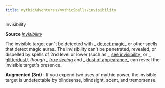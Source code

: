 ```yaml
---
title: mythicAdventures/mythicSpells/invisibility
---
```

Invisibility

**Source** [_invisibility_](spells/invisibility.md#_invisibility)

The invisible target can't be detected with _ [detect magic](spells/detectMagic.md#_detect-magic)_ or other spells that detect magic auras. The invisibility can't be penetrated, revealed, or dispelled by spells of 2nd level or lower (such as _ [see invisibility](spells/seeInvisibility.md#_see-invisibility)_ or _ [glitterdust](spells/glitterdust.md#_glitterdust)_), though _ [true seeing](spells/trueSeeing.md#_true-seeing)_ and _ [dust of appearance](magicItems/wondrousItems.md#_dust-of-appearance)_ can reveal the invisible target's presence.

**Augmented (3rd)** : If you expend two uses of mythic power, the invisible target is undetectable by blindsense, blindsight, scent, and tremorsense.

